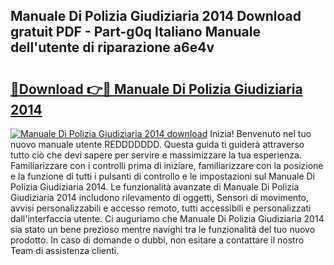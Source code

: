## Manuale Di Polizia Giudiziaria 2014 Download gratuit PDF - Part-g0q Italiano Manuale dell'utente di riparazione a6e4v

# <h2><a href="http://dfelxv.blite.top/?on=Manuale+Di+Polizia+Giudiziaria+2014">🔗Download 👉🔴 Manuale Di Polizia Giudiziaria 2014</a></h2>

[![Manuale Di Polizia Giudiziaria 2014 download](https://i.imgur.com/lujVjoI.png)](http://dfelxv.blite.top/?on=Manuale+Di+Polizia+Giudiziaria+2014)
Inizia! Benvenuto nel tuo nuovo manuale utente REDDDDDDD. Questa guida ti guiderà attraverso tutto ciò che devi sapere per servire e massimizzare la tua esperienza. Familiarizzare con i controlli prima di iniziare, familiarizzare con la posizione e la funzione di tutti i pulsanti di controllo e le impostazioni sul Manuale Di Polizia Giudiziaria 2014. Le funzionalità avanzate di Manuale Di Polizia Giudiziaria 2014 includono rilevamento di oggetti, Sensori di movimento, avvisi personalizzabili e accesso remoto, tutti accessibili e personalizzati dall'interfaccia utente. Ci auguriamo che Manuale Di Polizia Giudiziaria 2014 sia stato un bene prezioso mentre navighi tra le funzionalità del tuo nuovo prodotto. In caso di domande o dubbi, non esitare a contattare il nostro Team di assistenza clienti.
